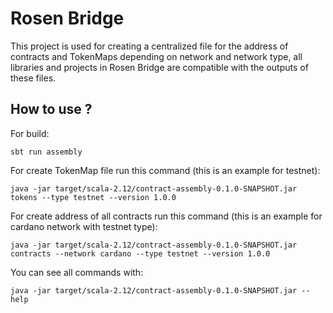 
# Rosen Bridge
This project is used for creating a centralized file for the address of contracts and TokenMaps depending on network and network type, all libraries and projects in Rosen Bridge are compatible with the outputs of these files.

## How to use ?
For build:
```shell
sbt run assembly
```

For create TokenMap file run this command (this is an example for testnet):
```shell
java -jar target/scala-2.12/contract-assembly-0.1.0-SNAPSHOT.jar tokens --type testnet --version 1.0.0
```

For create address of all contracts run this command (this is an example for cardano network with testnet type):
```shell
java -jar target/scala-2.12/contract-assembly-0.1.0-SNAPSHOT.jar contracts --network cardano --type testnet --version 1.0.0
```

You can see all commands with:  
```shell
java -jar target/scala-2.12/contract-assembly-0.1.0-SNAPSHOT.jar --help 
```
